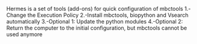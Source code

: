 
Hermes is a set of tools (add-ons) for quick configuration of mbctools
1.-Change the Execution Policy
2.-Install mbctools, biopython and Vsearch automatically
3.-Optional 1: Update the python modules
4.-Optional 2: Return the computer to the initial configuration, but mbctools cannot be used anymore
